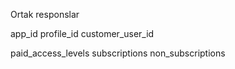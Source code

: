 Ortak responslar


app_id
profile_id
customer_user_id

paid_access_levels
subscriptions
non_subscriptions

